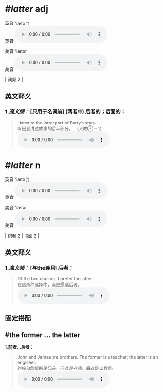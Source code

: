 # ***\#latter*** adj
英音 'lætə(r)  
英音
<audio src="./media/latter-B.aac" controls="controls"></audio>

美音 'lætər  
美音
<audio src="./media/latter.aac" controls="controls"></audio>



| 词频 2 |  

英文释义
---
### 1.*高义频：* **[只用于名词前] (两者中) 后者的；后面的：**  

 > Listen to the latter part of Barry’s story.   
 > 听巴里讲述故事的后半部分。  （人教⑦ – 1）  
<audio src="./media/latter-1.aac" controls="controls"></audio>


# ***\#latter*** n
英音 'lætə(r)  
英音
<audio src="./media/latter-B.aac" controls="controls"></audio>

美音 'lætər  
美音
<audio src="./media/latter.aac" controls="controls"></audio>



| 词频 2 | 书面 2 |  

英文释义
---
### 1.*高义频：* **[与the连用] 后者：**  

 > Of the two choices, I prefer the latter.   
 > 在这两种选择中，我更愿选后者。    
<audio src="./media/latter-2.aac" controls="controls"></audio>


固定搭配
---
## \#the former ... the latter 
1.**前者…后者：**  

 > John and James are brothers. The former is a teacher; the latter is an engineer.   
 > 约翰和詹姆斯是兄弟，前者是老师，后者是工程师。    
<audio src="./media/latter-3.aac" controls="controls"></audio>


